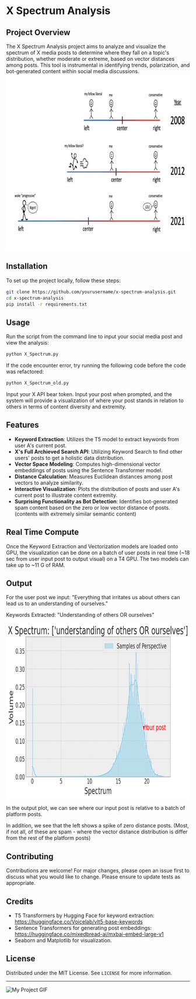 # X Spectrum Analysis

## Project Overview
The X Spectrum Analysis project aims to analyze and visualize the spectrum of X media posts to determine where they fall on a topic's distribution, whether moderate or extreme, based on vector distances among posts. This tool is instrumental in identifying trends, polarization, and bot-generated content within social media discussions.
<img src="./Logo/WhereOnSpectrum.jpeg" alt="Spectrum1" width="800" height="480">

## Installation
To set up the project locally, follow these steps:
```bash
git clone https://github.com/yourusername/x-spectrum-analysis.git
cd x-spectrum-analysis
pip install -r requirements.txt
```

## Usage
Run the script from the command line to input your social media post and view the analysis:
```bash
python X_Spectrum.py
```
If the code encounter error, try running the following code before the code was refactored:
```bash
python X_Spectrum_old.py
```
Input your X API bear token.
Input your post when prompted, and the system will provide a visualization of where your post stands in relation to others in terms of content diversity and extremity.




## Features
- **Keyword Extraction**: Utilizes the T5 model to extract keywords from user A's current post.
- **X's Full Archieved Search API**: Utilizing Keyword Search to find other users' posts to get a holistic data distribution. 
- **Vector Space Modeling**: Computes high-dimensional vector embeddings of posts using the Sentence Transformer model.
- **Distance Calculation**: Measures Euclidean distances among post vectors to analyze similarity.
- **Interactive Visualization**: Plots the distribution of posts and user A's current post to illustrate content extremity.
- **Surprising Functionality as Bot Detection**: Identifies bot-generated spam content based on the zero or low vector distance of posts. (contents with extremely similar semantic content)

## Real Time Compute
Once the Keyword Extraction and Vectorization models are loaded onto GPU, the visualization can be done on a batch of user posts in real time (~18 sec from user input post to output visual) on a T4 GPU.
The two models can take up to ~11 G of RAM.

## Output
For the user post we input: "Everything that irritates us about others can lead us to an understanding of ourselves."

Keywords Extracted: "Understanding of others OR ourselves"

<img src="./Logo/sample_output.png" alt="Spectrum" width="800" height="480">

In the output plot, we can see where our input post is relative to a batch of platform posts. 

In addition, we see that the left shows a spike of zero distance posts. (Most, if not all, of these are spam - where the vector distance distribution is differ from the rest of the platform posts)

## Contributing
Contributions are welcome! For major changes, please open an issue first to discuss what you would like to change. Please ensure to update tests as appropriate.

## Credits
- T5 Transformers by Hugging Face for keyword extraction: https://huggingface.co/Voicelab/vlt5-base-keywords 
- Sentence Transformers for generating post embeddings: https://huggingface.co/mixedbread-ai/mxbai-embed-large-v1
- Seaborn and Matplotlib for visualization.

## License
Distributed under the MIT License. See `LICENSE` for more information.

---
<img src="./Logo/Logo_gif2-ezgif.com-video-to-gif-converter.gif" alt="My Project GIF" width="800" height="480">
